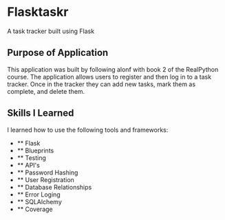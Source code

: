 # Flasktaskr
A task tracker built using Flask

## Purpose of Application
This application was built by following alonf with book 2 of the RealPython course. The application allows users to register and then log in to a task tracker. Once in the tracker they can add new tasks, mark them as complete, and delete them. 

## Skills I Learned
I learned how to use the following tools and frameworks:
* ** Flask
* ** Blueprints
* ** Testing
* ** API's
* ** Password Hashing
* ** User Registration
* ** Database Relationships
* ** Error Loging
* ** SQLAlchemy
* ** Coverage